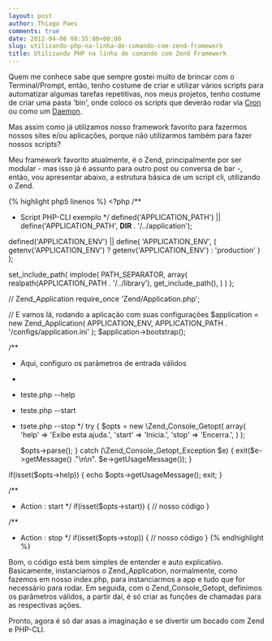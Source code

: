 ```yaml
---
layout: post
author: Thiago Paes
comments: true
date: 2012-04-08 08:35:00+00:00
slug: utilizando-php-na-linha-de-comando-com-zend-framework
title: Utilizando PHP na linha de comando com Zend Framework
---
```


Quem me conhece sabe que sempre gostei muito de brincar com o Terminal/Prompt, então, tenho costume de criar e utilizar vários 
scripts para automatizar algumas tarefas repetitivas, nos meus projetos, tenho costume de criar uma pasta 'bin', onde coloco os 
scripts que deverão rodar via [Cron](http://en.wikipedia.org/wiki/Crontab) ou como um [Daemon](/2012/04/08/daemons-em-php/).

Mas assim como já utilizamos nosso framework favorito para fazermos nossos sites e/ou aplicações, porque não utilizarmos também 
para fazer nossos scripts?

Meu framework favorito atualmente, é o Zend, principalmente por ser modular - mas isso já é assunto para outro post ou conversa de bar -, 
então, vou apresentar abaixo, a estrutura básica de um script cli, utilizando o Zend.

{% highlight php5 linenos %}
    <?php
/**
 * Script PHP-CLI exemplo
 */
defined('APPLICATION_PATH')
    || define('APPLICATION_PATH', __DIR__  . '/../application');

defined('APPLICATION_ENV')
    || define(
        'APPLICATION_ENV', (
            getenv('APPLICATION_ENV') ?
            getenv('APPLICATION_ENV') :
            'production'
        )
    );

set_include_path(
    implode(
        PATH_SEPARATOR,
        array(
            realpath(APPLICATION_PATH . '/../library'),
            get_include_path(),
        )
    )
);

// Zend_Application
require_once 'Zend/Application.php';

// E vamos lá, rodando a aplicação com suas configurações
$application = new Zend_Application(
    APPLICATION_ENV,
    APPLICATION_PATH . '/configs/application.ini'
);
$application->bootstrap();

/**
 * Aqui, configuro os parâmetros de entrada válidos
 * 
 * teste.php --help
 * teste.php --start
 * tsete.php --stop
 */
try {
    $opts = new \Zend_Console_Getopt(
        array(
            'help'  => 'Exibe esta ajuda.',
            'start' => 'Inicia.',
            'stop'  => 'Encerra.',
        )
    );

    $opts->parse();
} catch (\Zend_Console_Getopt_Exception $e) {
    exit($e->getMessage() ."\n\n". $e->getUsageMessage());
}

if(isset($opts->help)) {
    echo $opts->getUsageMessage();
    exit;
}

/**
 * Action : start
 */
if(isset($opts->start)) {
    // nosso código
}

/**
 * Action : stop
 */
if(isset($opts->stop)) {
    // nosso código
}
{% endhighlight %}

Bom, o código está bem simples de entender e auto explicativo. Basicamente, instanciamos o Zend_Application, normalmente, como fazemos 
em nosso index.php, para instanciarmos a app e tudo que for necessário para rodar.
Em seguida, com o Zend_Console_Getopt, definimos os parâmetros válidos, a partir daí, é só criar as funções de chamadas para as respectivas 
ações.

Pronto, agora é só dar asas a imaginação e se divertir um bocado com Zend e PHP-CLI.
